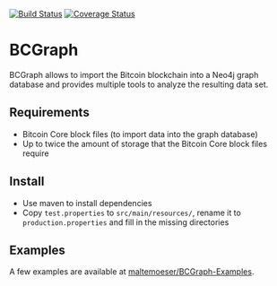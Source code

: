 [![Build Status](https://travis-ci.org/maltemoeser/BCGraph.svg?branch=master)](https://travis-ci.org/maltemoeser/BCGraph)
[![Coverage Status](https://coveralls.io/repos/github/maltemoeser/BCGraph/badge.svg?branch=master)](https://coveralls.io/github/maltemoeser/BCGraph?branch=master)

# BCGraph

BCGraph allows to import the Bitcoin blockchain into a Neo4j graph database and provides multiple tools to analyze the resulting data set.

## Requirements

- Bitcoin Core block files (to import data into the graph database)
- Up to twice the amount of storage that the Bitcoin Core block files require

## Install

- Use maven to install dependencies
- Copy `test.properties` to `src/main/resources/`, rename it to `production.properties` and fill in the missing directories

## Examples

A few examples are available at [maltemoeser/BCGraph-Examples](https://github.com/maltemoeser/BCGraph-Examples).
